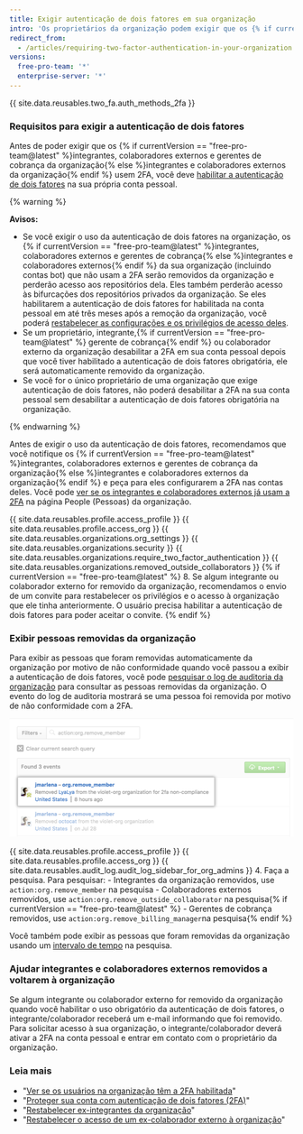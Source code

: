 ```yaml
---
title: Exigir autenticação de dois fatores em sua organização
intro: 'Os proprietários da organização podem exigir que os {% if currentVersion == "free-pro-team@latest" %}integrantes, colaboradores externos e gerentes de cobrança da organização{% else %}integrantes e colaboradores externos da organização{% endif %} habilitem a autenticação de dois fatores em suas contas pessoais para dificultar o acesso aos repositórios e às configurações da organização.'
redirect_from:
  - /articles/requiring-two-factor-authentication-in-your-organization
versions:
  free-pro-team: '*'
  enterprise-server: '*'
---
```


{{ site.data.reusables.two_fa.auth_methods_2fa }}

### Requisitos para exigir a autenticação de dois fatores

Antes de poder exigir que os {% if currentVersion == "free-pro-team@latest" %}integrantes, colaboradores externos e gerentes de cobrança da organização{% else %}integrantes e colaboradores externos da organização{% endif %} usem 2FA, você deve [habilitar a autenticação de dois fatores](/articles/securing-your-account-with-two-factor-authentication-2fa/) na sua própria conta pessoal.

{% warning %}

**Avisos:**

- Se você exigir o uso da autenticação de dois fatores na organização, os {% if currentVersion == "free-pro-team@latest" %}integrantes, colaboradores externos e gerentes de cobrança{% else %}integrantes e colaboradores externos{% endif %} da sua organização (incluindo contas bot) que não usam a 2FA serão removidos da organização e perderão acesso aos repositórios dela. Eles também perderão acesso às bifurcações dos repositórios privados da organização. Se eles habilitarem a autenticação de dois fatores for habilitada na conta pessoal em até três meses após a remoção da organização, você poderá [restabelecer as configurações e os privilégios de acesso deles](/articles/reinstating-a-former-member-of-your-organization).
- Se um proprietário, integrante,{% if currentVersion == "free-pro-team@latest" %} gerente de cobrança{% endif %} ou colaborador externo da organização desabilitar a 2FA em sua conta pessoal depois que você tiver habilitado a autenticação de dois fatores obrigatória, ele será automaticamente removido da organização.
- Se você for o único proprietário de uma organização que exige autenticação de dois fatores, não poderá desabilitar a 2FA na sua conta pessoal sem desabilitar a autenticação de dois fatores obrigatória na organização.

{% endwarning %}

Antes de exigir o uso da autenticação de dois fatores, recomendamos que você notifique os {% if currentVersion == "free-pro-team@latest" %}integrantes, colaboradores externos e gerentes de cobrança da organização{% else %}integrantes e colaboradores externos da organização{% endif %} e peça para eles configurarem a 2FA nas contas deles. Você pode [ver se os integrantes e colaboradores externos já usam a 2FA](/articles/viewing-whether-users-in-your-organization-have-2fa-enabled) na página People (Pessoas) da organização.

{{ site.data.reusables.profile.access_profile }}
{{ site.data.reusables.profile.access_org }}
{{ site.data.reusables.organizations.org_settings }}
{{ site.data.reusables.organizations.security }}
{{ site.data.reusables.organizations.require_two_factor_authentication }}
{{ site.data.reusables.organizations.removed_outside_collaborators }}
{% if currentVersion == "free-pro-team@latest" %}
8. Se algum integrante ou colaborador externo for removido da organização, recomendamos o envio de um convite para restabelecer os privilégios e o acesso à organização que ele tinha anteriormente. O usuário precisa habilitar a autenticação de dois fatores para poder aceitar o convite.
{% endif %}

### Exibir pessoas removidas da organização

Para exibir as pessoas que foram removidas automaticamente da organização por motivo de não conformidade quando você passou a exibir a autenticação de dois fatores, você pode [pesquisar o log de auditoria da organização](/articles/reviewing-the-audit-log-for-your-organization/#accessing-the-audit-log) para consultar as pessoas removidas da organização. O evento do log de auditoria mostrará se uma pessoa foi removida por motivo de não conformidade com a 2FA.

![Evento do log de auditoria mostrando um usuário removido por motivo de não conformidade com a 2FA](/assets/images/help/2fa/2fa_noncompliance_audit_log_search.png)

{{ site.data.reusables.profile.access_profile }}
{{ site.data.reusables.profile.access_org }}
{{ site.data.reusables.audit_log.audit_log_sidebar_for_org_admins }}
4. Faça a pesquisa. Para pesquisar:
    - Integrantes da organização removidos, use `action:org.remove_member` na pesquisa
    - Colaboradores externos removidos, use `action:org.remove_outside_collaborator` na pesquisa{% if currentVersion == "free-pro-team@latest" %}
    - Gerentes de cobrança removidos, use `action:org.remove_billing_manager`na pesquisa{% endif %}

 Você também pode exibir as pessoas que foram removidas da organização usando um [intervalo de tempo](/articles/reviewing-the-audit-log-for-your-organization/#search-based-on-time-of-action) na pesquisa.

### Ajudar integrantes e colaboradores externos removidos a voltarem à organização

Se algum integrante ou colaborador externo for removido da organização quando você habilitar o uso obrigatório da autenticação de dois fatores, o integrante/colaborador receberá um e-mail informando que foi removido. Para solicitar acesso à sua organização, o integrante/colaborador deverá ativar a 2FA na conta pessoal e entrar em contato com o proprietário da organização.

### Leia mais

- "[Ver se os usuários na organização têm a 2FA habilitada](/articles/viewing-whether-users-in-your-organization-have-2fa-enabled)"
- "[Proteger sua conta com autenticação de dois fatores (2FA)](/articles/securing-your-account-with-two-factor-authentication-2fa)"
- "[Restabelecer ex-integrantes da organização](/articles/reinstating-a-former-member-of-your-organization)"
- "[Restabelecer o acesso de um ex-colaborador externo à organização](/articles/reinstating-a-former-outside-collaborator-s-access-to-your-organization)"
